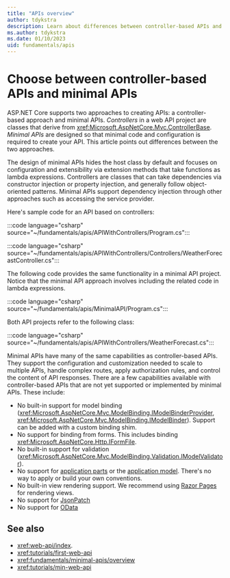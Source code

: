 ```yaml
---
title: "APIs overview"
author: tdykstra
description: Learn about differences between controller-based APIs and minimal APIs.
ms.author: tdykstra
ms.date: 01/10/2023
uid: fundamentals/apis
---
```


# Choose between controller-based APIs and minimal APIs

ASP.NET Core supports two approaches to creating APIs: a controller-based approach and minimal APIs. *Controllers* in a web API project are classes that derive from <xref:Microsoft.AspNetCore.Mvc.ControllerBase>. *Minimal APIs* are designed so that minimal code and configuration is required to create your API. This article points out differences between the two approaches.

The design of minimal APIs hides the host class by default and focuses on configuration and extensibility via extension methods that take functions as lambda expressions. Controllers are classes that can take dependencies via constructor injection or property injection, and generally follow object-oriented patterns. Minimal APIs support dependency injection through other approaches such as accessing the service provider.

Here's sample code for an API based on controllers:

:::code language="csharp" source="~/fundamentals/apis/APIWithControllers/Program.cs":::

:::code language="csharp" source="~/fundamentals/apis/APIWithControllers/Controllers/WeatherForecastController.cs":::

The following code provides the same functionality in a minimal API project. Notice that the minimal API approach involves including the related code in lambda expressions.

:::code language="csharp" source="~/fundamentals/apis/MinimalAPI/Program.cs":::

Both API projects refer to the following class:

:::code language="csharp" source="~/fundamentals/apis/APIWithControllers/WeatherForecast.cs":::

Minimal APIs have many of the same capabilities as controller-based APIs. They support the configuration and customization needed to scale to multiple APIs, handle complex routes, apply authorization rules, and control the content of API responses. There are a few capabilities available with controller-based APIs that are not yet supported or implemented by minimal APIs. These include:

- No built-in support for model binding (<xref:Microsoft.AspNetCore.Mvc.ModelBinding.IModelBinderProvider>, <xref:Microsoft.AspNetCore.Mvc.ModelBinding.IModelBinder>). Support can be added with a custom binding shim.
- No support for binding from forms. This includes binding <xref:Microsoft.AspNetCore.Http.IFormFile>.
- No built-in support for validation (<xref:Microsoft.AspNetCore.Mvc.ModelBinding.Validation.IModelValidator>).
- No support for [application parts](xref:mvc/extensibility/app-parts) or the [application model](xref:mvc/controllers/application-model). There's no way to apply or build your own conventions.
- No built-in view rendering support. We recommend using [Razor Pages](xref:tutorials/razor-pages/razor-pages-start) for rendering views.
- No support for [JsonPatch](https://www.nuget.org/packages/Microsoft.AspNetCore.JsonPatch/)
- No support for [OData](https://www.nuget.org/packages/Microsoft.AspNetCore.OData/)

## See also

* <xref:web-api/index>.
* <xref:tutorials/first-web-api>
* <xref:fundamentals/minimal-apis/overview>
* <xref:tutorials/min-web-api>

